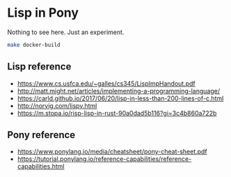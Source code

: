 # Lisp in Pony

Nothing to see here. Just an experiment.

```sh
make docker-build
```

## Lisp reference

- https://www.cs.usfca.edu/~galles/cs345/LispImpHandout.pdf
- http://matt.might.net/articles/implementing-a-programming-language/
- https://carld.github.io/2017/06/20/lisp-in-less-than-200-lines-of-c.html
- http://norvig.com/lispy.html
- https://m.stopa.io/risp-lisp-in-rust-90a0dad5b116?gi=3c4b860a722b

## Pony reference

- https://www.ponylang.io/media/cheatsheet/pony-cheat-sheet.pdf
- https://tutorial.ponylang.io/reference-capabilities/reference-capabilities.html

